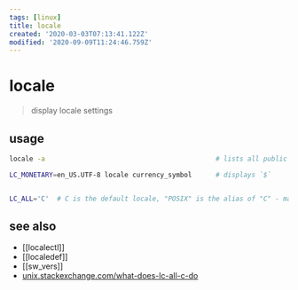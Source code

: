 ```yaml
---
tags: [linux]
title: locale
created: '2020-03-03T07:13:41.122Z'
modified: '2020-09-09T11:24:46.759Z'
---
```


# locale

> display locale settings

## usage
```sh
locale -a                                           # lists all public locales.

LC_MONETARY=en_US.UTF-8 locale currency_symbol      # displays `$`


LC_ALL='C'  # C is the default locale, "POSIX" is the alias of "C" - maybe derived from ANSI-C
```

## see also
- [[localectl]]
- [[localedef]]
- [[sw_vers]]
- [unix.stackexchange.com/what-does-lc-all-c-do](https://unix.stackexchange.com/questions/87745/what-does-lc-all-c-do)
